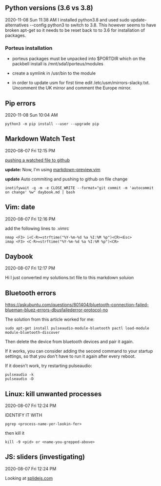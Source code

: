 ## Python versions (3.6 vs 3.8)
2020-11-08 Sun 11:38 AM
I installed python3.8 and used 
    sudo update-alternatives --config python3
to switch to 3.8. This however seems to have broken apt-get so it needs to be reset back to to 3.6 for installation of packages.

### Porteus installation
- porteus packages must be unpacked into $PORTDIR which on the packbell install is /mnt/sda1/porteus/modules

- create a symlink in /usr/bin to the module

- in order to update usm for first time edit /etc/usm/mirrors-slacky.txt. Uncomment the UK mirror and comment the Europe mirror.

## Pip errors
2020-11-08 Sun 10:04 AM

    python3 -m pip install --user --upgrade pip

## Markdown Watch Test 
2020-08-07 Fri 12:15 PM

[pushing a watched file to github](https://gist.github.com/darencard/5d42319abcb6ec32bebf6a00ecf99e86)

**update:** Now, I'm using [markdown-preview.vim](https://github.com/iamcco/markdown-preview.vim)

**update** Auto commiting and pushing to github on file change

    inotifywait -q -m -e CLOSE_WRITE --format="git commit -m 'autocommit on change' %w" daybook.md | bash

## Vim: date
2020-08-07 Fri 12:16 PM

add the following lines to .vimrc


    nmap <F3> i<C-R>=strftime("%Y-%m-%d %a %I:%M %p")<CR><Esc>
    imap <F3> <C-R>=strftime("%Y-%m-%d %a %I:%M %p")<CR>

## Daybook
2020-08-07 Fri 12:17 PM

Hi I just converted my solutions.txt file to this markdown soluion

## Bluetooth errors

https://askubuntu.com/questions/801404/bluetooth-connection-failed-blueman-bluez-errors-dbusfailederror-protocol-no

The solution from this article worked for me:

    sudo apt-get install pulseaudio-module-bluetooth pactl load-module module-bluetooth-discover

Then delete the device from bluetooth devices and pair it again.

If it works, you can consider adding the second command to your startup settings, so that you don't have to run it again after every reboot.

If it doesn't work, try restarting pulseaudio:

    pulseaudio -k
    pulseaudio -D


## Linux: kill unwanted processes
2020-08-07 Fri 12:24 PM

IDENTIFY IT WITH

    pgrep <process-name-yer-lookin-fer>

then kill it
  
    kill -9 <pid> or <name-you-grepped-above>

## JS: sliders (investigating)
2020-08-07 Fri 12:24 PM

Looking at [splidejs.com](https://www.splidejs.com)
